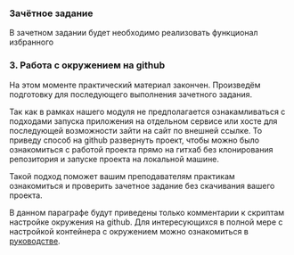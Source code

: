 ### Зачётное задание

В зачетном задании будет необходимо реализовать функционал избранного





### 3. Работа с окружением на github

На этом моменте практический материал закончен. 
Произведём подготовку для последующего выполнения зачетного задания.

Так как в рамках нашего модуля не предполагается ознакамливаться с подходами запуска приложения на отдельном сервисе 
или хосте для последующей возможности зайти на сайт по внешней ссылке. То приведу способ на github развернуть проект,
чтобы можно было ознакомиться с работой проекта прямо на гитхаб без клонирования репозитория и запуске проекта на локальной машине.

Такой подход поможет вашим преподавателям практикам ознакомиться и проверить зачетное задание без скачивания вашего проекта.

В данном параграфе будут приведены только комментарии к скриптам настройке окружения на github. 
Для интересующихся в полной мере с настройкой контейнера с окружением можно ознакомиться в [руководстве](https://docs.github.com/ru/codespaces/setting-up-your-project-for-codespaces/adding-a-dev-container-configuration/setting-up-your-python-project-for-codespaces).

